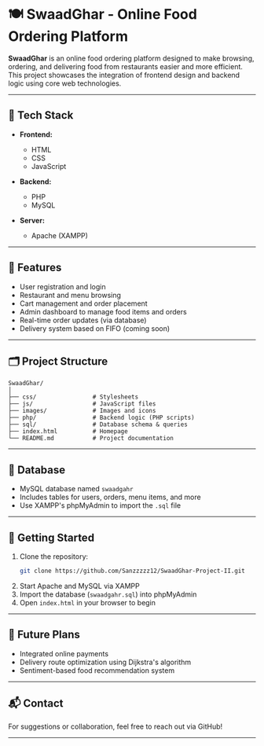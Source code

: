 
# 🍽️ SwaadGhar - Online Food Ordering Platform

**SwaadGhar** is an online food ordering platform designed to make browsing, ordering, and delivering food from restaurants easier and more efficient. This project showcases the integration of frontend design and backend logic using core web technologies.

---

## 🔧 Tech Stack

- **Frontend:**
  - HTML
  - CSS
  - JavaScript

- **Backend:**
  - PHP
  - MySQL

- **Server:**
  - Apache (XAMPP)

---

## 🌟 Features

- User registration and login
- Restaurant and menu browsing
- Cart management and order placement
- Admin dashboard to manage food items and orders
- Real-time order updates (via database)
- Delivery system based on FIFO (coming soon)

---

## 🗂️ Project Structure

```
SwaadGhar/
│
├── css/                # Stylesheets
├── js/                 # JavaScript files
├── images/             # Images and icons
├── php/                # Backend logic (PHP scripts)
├── sql/                # Database schema & queries
├── index.html          # Homepage
└── README.md           # Project documentation
```

---

## 💽 Database

- MySQL database named `swaadgahr`
- Includes tables for users, orders, menu items, and more
- Use XAMPP's phpMyAdmin to import the `.sql` file

---

## 🚀 Getting Started

1. Clone the repository:
   ```bash
   git clone https://github.com/Sanzzzzz12/SwaadGhar-Project-II.git
   ```
2. Start Apache and MySQL via XAMPP
3. Import the database (`swaadgahr.sql`) into phpMyAdmin
4. Open `index.html` in your browser to begin

---

## 📌 Future Plans

- Integrated online payments
- Delivery route optimization using Dijkstra's algorithm
- Sentiment-based food recommendation system

---

## 📬 Contact

For suggestions or collaboration, feel free to reach out via GitHub!

---
